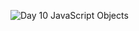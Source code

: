 ![Day 10 JavaScript Objects](https://res.cloudinary.com/dj2j9slz5/image/upload/v1719948588/edulane.co-JavaScript-Basic-Day-10_fiatn6.png)